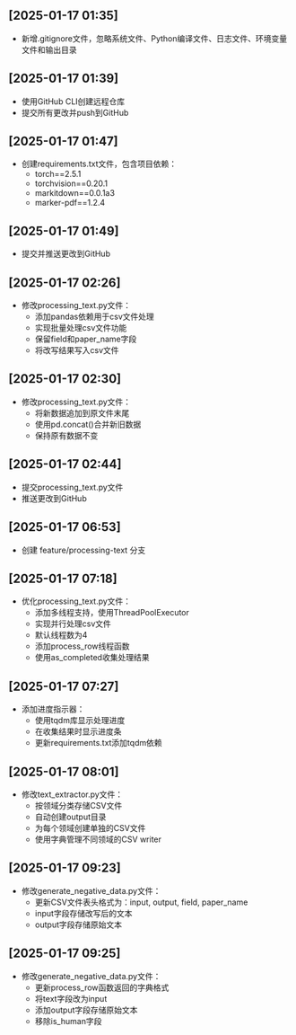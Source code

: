 ## [2025-01-17 01:35]
- 新增.gitignore文件，忽略系统文件、Python编译文件、日志文件、环境变量文件和输出目录

## [2025-01-17 01:39]
- 使用GitHub CLI创建远程仓库
- 提交所有更改并push到GitHub

## [2025-01-17 01:47]
- 创建requirements.txt文件，包含项目依赖：
  - torch==2.5.1
  - torchvision==0.20.1
  - markitdown==0.0.1a3
  - marker-pdf==1.2.4

## [2025-01-17 01:49]
- 提交并推送更改到GitHub

## [2025-01-17 02:26]
- 修改processing_text.py文件：
  - 添加pandas依赖用于csv文件处理
  - 实现批量处理csv文件功能
  - 保留field和paper_name字段
  - 将改写结果写入csv文件

## [2025-01-17 02:30]
- 修改processing_text.py文件：
  - 将新数据追加到原文件末尾
  - 使用pd.concat()合并新旧数据
  - 保持原有数据不变

## [2025-01-17 02:44]
- 提交processing_text.py文件
- 推送更改到GitHub

## [2025-01-17 06:53]
- 创建 feature/processing-text 分支

## [2025-01-17 07:18]
- 优化processing_text.py文件：
  - 添加多线程支持，使用ThreadPoolExecutor
  - 实现并行处理csv文件
  - 默认线程数为4
  - 添加process_row线程函数
  - 使用as_completed收集处理结果

## [2025-01-17 07:27]
- 添加进度指示器：
  - 使用tqdm库显示处理进度
  - 在收集结果时显示进度条
  - 更新requirements.txt添加tqdm依赖

## [2025-01-17 08:01]
- 修改text_extractor.py文件：
  - 按领域分类存储CSV文件
  - 自动创建output目录
  - 为每个领域创建单独的CSV文件
  - 使用字典管理不同领域的CSV writer

## [2025-01-17 09:23]
- 修改generate_negative_data.py文件：
  - 更新CSV文件表头格式为：input, output, field, paper_name
  - input字段存储改写后的文本
  - output字段存储原始文本

## [2025-01-17 09:25]
- 修改generate_negative_data.py文件：
  - 更新process_row函数返回的字典格式
  - 将text字段改为input
  - 添加output字段存储原始文本
  - 移除is_human字段